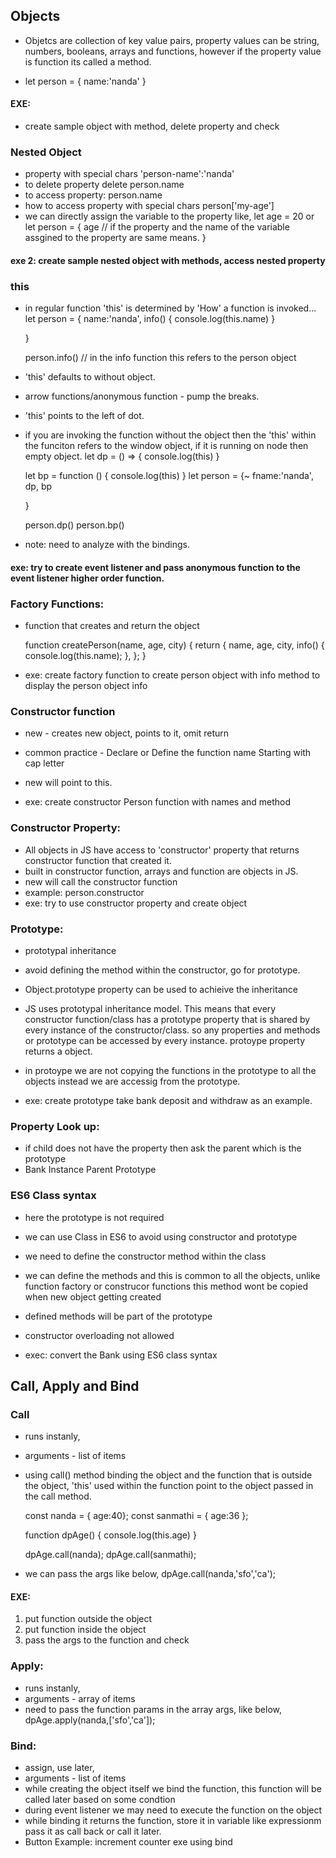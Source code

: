 ## Objects
- Objetcs are collection of key value pairs, property values can be string, numbers, booleans, arrays and functions, however if the property value is function its called a method.

- let person = {
    name:'nanda'
  }

#### EXE:
- create sample object with method, delete property and check

### Nested Object

- property with special chars 'person-name':'nanda'
- to delete property delete person.name
- to access property: person.name
- how to access property with special chars person['my-age']
- we can directly assign the variable to the property like,
	let age = 20
    or let person = {
    		age // if the property and the name of the variable assgined to the property are same means.
    	}
    	

#### exe 2: create sample nested object with methods, access nested property

### this
- in regular function 'this' is determined by 'How' a function is invoked...
	let person = {
    	name:'nanda',
    	info() {
    			console.log(this.name)
    	}

    }
    	
    person.info() // in the info function this refers to the person object

- 'this' defaults to without object.
- arrow functions/anonymous function - pump the breaks.
- 'this' points to the left of dot.
- if you are invoking the function without the object then the 'this' within the funciton refers to the window object, if it is running on node then empty object.
    let dp = () => {
    	console.log(this)
	}

	let bp = function ()  {
    	console.log(this)
	}
	let person = {~
	    fname:'nanda',
    	dp,
    	bp

	}

	person.dp()
	person.bp()

- note: need to analyze with the bindings.

#### exe: try to create event listener and pass anonymous function to the event listener higher order function.

### Factory Functions:
- function that creates and return the object

	function createPerson(name, age, city) {
		return {
			name,
			age,
			city,
			info() {
			console.log(this.name);
			},
		};
	}


- exe: create factory function to create person object with info method to display the person object info

 ### Constructor function
- new - creates new object, points to it, omit return
- common practice - Declare or Define the function name Starting with cap letter
- new will point to this.

- exe: create constructor Person function with names and method

### Constructor Property:
- All objects in JS have access to 'constructor' property that returns constructor function that created it.
- built in constructor function, arrays and function are objects in JS.
- new will call the constructor function
- example: person.constructor
- exe: try to use constructor property and create object


### Prototype:
- prototypal inheritance
- avoid defining the method within the constructor, go for prototype.
- Object.prototype property can be used to achieive the inheritance
- JS uses prototypal inheritance model. This means that every constructor function/class has a prototype property that is shared by every instance of the constructor/class. so any properties and methods or prototype can be accessed by every instance. protoype property returns a object.

- in protoype we are not copying the functions in the prototype to all the objects instead we are accessig from the prototype.

- exe: create prototype take bank deposit and withdraw as an example.

### Property Look up:
- if child does not have the property then ask the parent which is the prototype
- Bank Instance
    	Parent Prototype

### ES6 Class syntax
- here the prototype is not required
- we can use Class in ES6 to avoid using constructor and prototype
- we need to define the constructor method within the class
- we can define the methods and this is common to all the objects, unlike function factory or construcor functions this method wont be copied when new object getting created
- defined methods will be part of the prototype
- constructor overloading not allowed

- exec: convert the Bank using ES6 class syntax

## Call, Apply and Bind

### Call
- runs instanly, 
- arguments - list of items
- using call() method binding the object and the function that is outside the object, 'this' used within the function point to the object passed in the call method.

	const nanda = { age:40};
	const sanmathi = { age:36 };

	function dpAge() {
		console.log(this.age)
	}

	dpAge.call(nanda);
	dpAge.call(sanmathi);

- we can pass the args like below,
	dpAge.call(nanda,'sfo','ca');

#### EXE:
1. put function outside the object
2. put function inside the object
3. pass the args to the function and check

### Apply:
- runs instanly, 
- arguments - array of items
- need to pass the function params in the array args, like below,
	dpAge.apply(nanda,['sfo','ca']);

### Bind:
- assign, use later, 
- arguments - list of items
- while creating the object itself we bind the function, this function will be called later based on some condtion
- during event listener we may need to execute the function on the object
- while binding it returns the function, store it in variable like expressionm pass it as call back or call it later.
- Button Example:
    increment counter exe using bind
